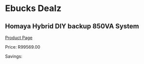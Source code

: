 
# Ebucks Dealz
## Homaya Hybrid DIY backup 850VA System
[Product Page](https://www.ebucks.com/web/shop/productSelected.do?prodId=1142195833&catId=854105660)

Price: R99569.00

Savings: 


	